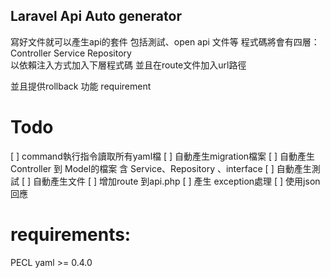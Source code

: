## Laravel Api Auto generator
寫好文件就可以產生api的套件 包括測試、open api 文件等
程式碼將會有四層：Controller Service Repository  
以依賴注入方式加入下層程式碼 
並且在route文件加入url路徑

並且提供rollback 功能
requirement


# Todo
[ ] command執行指令讀取所有yaml檔
[ ] 自動產生migration檔案
[ ] 自動產生Controller 到 Model的檔案 含 Service、Repository 、interface
[ ] 自動產生測試
[ ] 自動產生文件
[ ] 增加route 到api.php
[ ] 產生 exception處理 
[ ] 使用json回應

# requirements:

PECL yaml >= 0.4.0